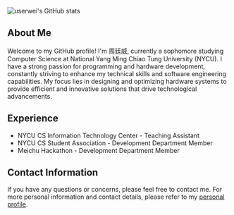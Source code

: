 ![userwei's GitHub stats](https://github-readme-stats.userwei.vercel.app/api?username=gainsborouo&show_icons=true&rank_icon=github&theme=dark&include_all_commits=true)

## About Me

Welcome to my GitHub profile! I'm 周廷威, currently a sophomore studying Computer Science at National Yang Ming Chiao Tung University (NYCU). I have a strong passion for programming and hardware development, constantly striving to enhance my technical skills and software engineering capabilities. My focus lies in designing and optimizing hardware systems to provide efficient and innovative solutions that drive technological advancements.

## Experience

* NYCU CS Information Technology Center - Teaching Assistant
* NYCU CS Student Association - Development Department Member
* Meichu Hackathon - Development Department Member

## Contact Information

If you have any questions or concerns, please feel free to contact me. For more personal information and contact details, please refer to my [personal profile](https://profile.userwei.com/).
